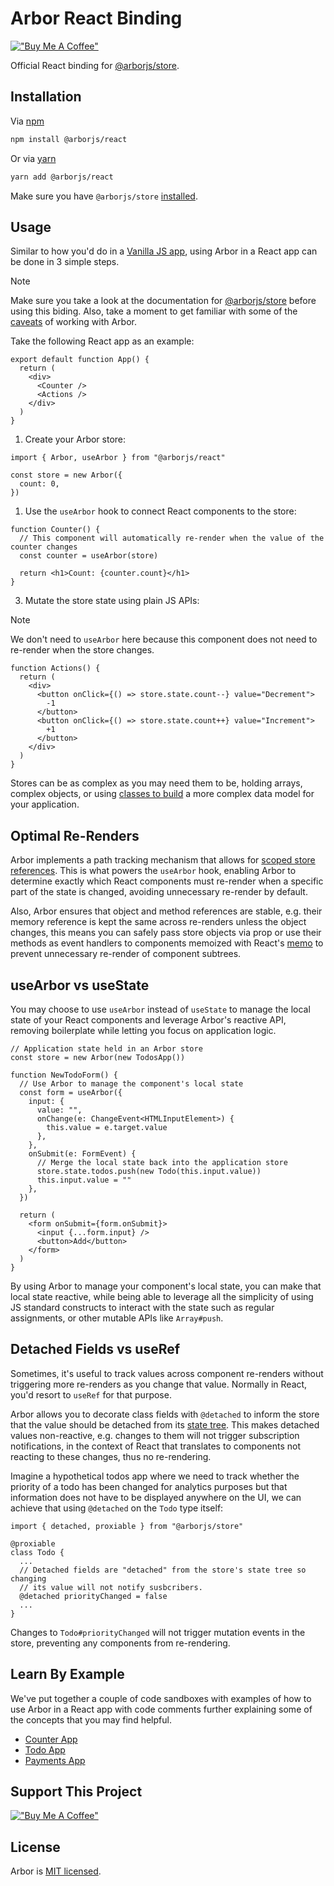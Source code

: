 # Arbor React Binding

[!["Buy Me A Coffee"](https://www.buymeacoffee.com/assets/img/custom_images/orange_img.png)](https://www.buymeacoffee.com/drborges)

Official React binding for [@arborjs/store](../arbor-store#arbor-store).

## Installation

Via [npm](https://www.npmjs.com/get-npm)

```sh
npm install @arborjs/react
```

Or via [yarn](https://classic.yarnpkg.com/en/docs/install)

```sh
yarn add @arborjs/react
```

Make sure you have `@arborjs/store` [installed](../arbor-store#installation).

## Usage

Similar to how you'd do in a [Vanilla JS app](../arbor-store#arbor-store), using Arbor in a React app can be done in 3 simple steps.

> [!NOTE]
> Make sure you take a look at the documentation for [@arborjs/store](../arbor-store#usage) before using this biding. Also, take a moment to get familiar with some of the [caveats](../arbor-store/docs/Caveats.md) of working with Arbor.

Take the following React app as an example:

```tsx
export default function App() {
  return (
    <div>
      <Counter />
      <Actions />
    </div>
  )
}
```

1. Create your Arbor store:

```tsx
import { Arbor, useArbor } from "@arborjs/react"

const store = new Arbor({
  count: 0,
})
```

1. Use the `useArbor` hook to connect React components to the store:

```tsx
function Counter() {
  // This component will automatically re-render when the value of the counter changes
  const counter = useArbor(store)

  return <h1>Count: {counter.count}</h1>
}
```

3. Mutate the store state using plain JS APIs:

> [!NOTE]
> We don't need to `useArbor` here because this component does not need to re-render when the store changes.

```tsx
function Actions() {
  return (
    <div>
      <button onClick={() => store.state.count--} value="Decrement">
        -1
      </button>
      <button onClick={() => store.state.count++} value="Increment">
        +1
      </button>
    </div>
  )
}
```

Stores can be as complex as you may need them to be, holding arrays, complex objects, or using [classes to build](../arbor-store#arbor-%EF%B8%8F-oop) a more complex data model for your application.

## Optimal Re-Renders

Arbor implements a path tracking mechanism that allows for [scoped store references](../arbor-store#scoped-stores). This is what powers the `useArbor` hook, enabling Arbor to determine exactly which React components must re-render when a specific part of the state is changed, avoiding unnecessary re-render by default.

Also, Arbor ensures that object and method references are stable, e.g. their memory reference is kept the same across re-renders unless the object changes, this means you can safely pass store objects via prop or use their methods as event handlers to components memoized with React's [memo](https://react.dev/reference/react/memo) to prevent unnecessary re-render of component subtrees.

## useArbor vs useState

You may choose to use `useArbor` instead of `useState` to manage the local state of your React components and leverage Arbor's reactive API, removing boilerplate while letting you focus on application logic.

```tsx
// Application state held in an Arbor store
const store = new Arbor(new TodosApp())

function NewTodoForm() {
  // Use Arbor to manage the component's local state
  const form = useArbor({
    input: {
      value: "",
      onChange(e: ChangeEvent<HTMLInputElement>) {
        this.value = e.target.value
      },
    },
    onSubmit(e: FormEvent) {
      // Merge the local state back into the application store
      store.state.todos.push(new Todo(this.input.value))
      this.input.value = ""
    },
  })

  return (
    <form onSubmit={form.onSubmit}>
      <input {...form.input} />
      <button>Add</button>
    </form>
  )
}
```

By using Arbor to manage your component's local state, you can make that local state reactive, while being able to leverage all the simplicity of using JS standard constructs to interact with the state such as regular assignments, or other mutable APIs like `Array#push`.

## Detached Fields vs useRef

Sometimes, it's useful to track values across component re-renders without triggering more re-renders as you change that value. Normally in React, you'd resort to `useRef` for that purpose.

Arbor allows you to decorate class fields with `@detached` to inform the store that the value should be detached from its [state tree](../arbor-store/docs/StateTree.md). This makes detached values non-reactive, e.g. changes to them will not trigger subscription notifications, in the context of React that translates to components not reacting to these changes, thus no re-rendering.

Imagine a hypothetical todos app where we need to track whether the priority of a todo has been changed for analytics purposes but that information does not have to be displayed anywhere on the UI, we can achieve that using `@detached` on the `Todo` type itself:

```tsx
import { detached, proxiable } from "@arborjs/store"

@proxiable
class Todo {
  ...
  // Detached fields are "detached" from the store's state tree so changing
  // its value will not notify susbcribers.
  @detached priorityChanged = false
  ...
}
```

Changes to `Todo#priorityChanged` will not trigger mutation events in the store, preventing any components from re-rendering.

## Learn By Example

We've put together a couple of code sandboxes with examples of how to use Arbor in a React app with code comments further explaining some of the concepts that you may find helpful.

- [Counter App](https://codesandbox.io/p/sandbox/counter-app-yj26xb)
- [Todo App](https://codesandbox.io/p/sandbox/base-todo-app-pzgld3)
- [Payments App](https://codesandbox.io/p/sandbox/payments-app-nvtcrm)

## Support This Project

[!["Buy Me A Coffee"](https://www.buymeacoffee.com/assets/img/custom_images/orange_img.png)](https://www.buymeacoffee.com/drborges)

## License

Arbor is [MIT licensed](../../LICENSE.md).
